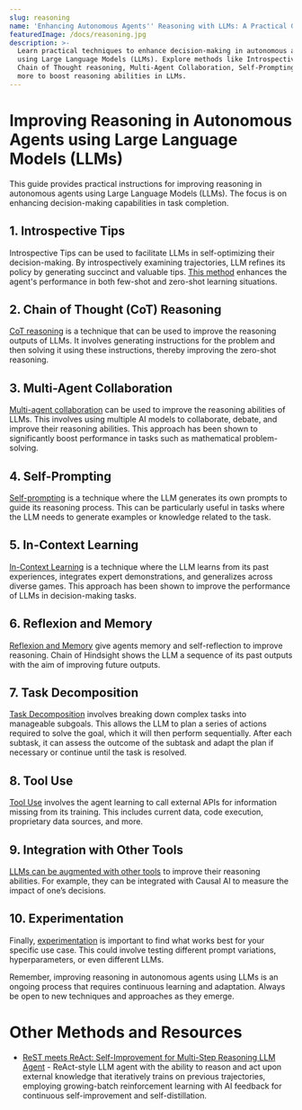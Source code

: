 ```yaml
---
slug: reasoning
name: 'Enhancing Autonomous Agents'' Reasoning with LLMs: A Practical Guide'
featuredImage: /docs/reasoning.jpg
description: >-
  Learn practical techniques to enhance decision-making in autonomous agents
  using Large Language Models (LLMs). Explore methods like Introspective Tips,
  Chain of Thought reasoning, Multi-Agent Collaboration, Self-Prompting, and
  more to boost reasoning abilities in LLMs.
---
```

# Improving Reasoning in Autonomous Agents using Large Language Models (LLMs)

This guide provides practical instructions for improving reasoning in autonomous agents using Large Language Models (LLMs). The focus is on enhancing decision-making capabilities in task completion.

## 1. Introspective Tips

Introspective Tips can be used to facilitate LLMs in self-optimizing their decision-making. By introspectively examining trajectories, LLM refines its policy by generating succinct and valuable tips. [This method](https://arxiv.org/abs/2305.11598) enhances the agent's performance in both few-shot and zero-shot learning situations.

## 2. Chain of Thought (CoT) Reasoning

[CoT reasoning](https://github.com/tmgthb/Autonomous-Agents) is a technique that can be used to improve the reasoning outputs of LLMs. It involves generating instructions for the problem and then solving it using these instructions, thereby improving the zero-shot reasoning.

## 3. Multi-Agent Collaboration

[Multi-agent collaboration](https://news.mit.edu/2023/multi-ai-collaboration-helps-reasoning-factual-accuracy-language-models-0918) can be used to improve the reasoning abilities of LLMs. This involves using multiple AI models to collaborate, debate, and improve their reasoning abilities. This approach has been shown to significantly boost performance in tasks such as mathematical problem-solving.

## 4. Self-Prompting

[Self-prompting](https://www.linkedin.com/pulse/autonomous-agents-introduction-self-prompting-llms-scanbotsdk-1e) is a technique where the LLM generates its own prompts to guide its reasoning process. This can be particularly useful in tasks where the LLM needs to generate examples or knowledge related to the task.

## 5. In-Context Learning

[In-Context Learning](https://arxiv.org/abs/2305.11598) is a technique where the LLM learns from its past experiences, integrates expert demonstrations, and generalizes across diverse games. This approach has been shown to improve the performance of LLMs in decision-making tasks.

## 6. Reflexion and Memory

[Reflexion and Memory](https://www.linkedin.com/pulse/llm-powered-autonomous-agents-antonio-toni-) give agents memory and self-reflection to improve reasoning. Chain of Hindsight shows the LLM a sequence of its past outputs with the aim of improving future outputs.

## 7. Task Decomposition

[Task Decomposition](https://unit8.com/resources/a-new-era-of-ai-a-practical-guide-to-large-language-models/) involves breaking down complex tasks into manageable subgoals. This allows the LLM to plan a series of actions required to solve the goal, which it will then perform sequentially. After each subtask, it can assess the outcome of the subtask and adapt the plan if necessary or continue until the task is resolved.

## 8. Tool Use

[Tool Use](https://www.linkedin.com/pulse/llm-powered-autonomous-agents-antonio-toni-) involves the agent learning to call external APIs for information missing from its training. This includes current data, code execution, proprietary data sources, and more.

## 9. Integration with Other Tools

[LLMs can be augmented with other tools](https://causalens.com/resources/blogs/enterprise-decision-making-needs-more-than-chatbots/) to improve their reasoning abilities. For example, they can be integrated with Causal AI to measure the impact of one’s decisions.

## 10. Experimentation

Finally, [experimentation](https://aclanthology.org/2023.findings-emnlp.241/) is important to find what works best for your specific use case. This could involve testing different prompt variations, hyperparameters, or even different LLMs.

Remember, improving reasoning in autonomous agents using LLMs is an ongoing process that requires continuous learning and adaptation. Always be open to new techniques and approaches as they emerge.

# Other Methods and Resources

- [ReST meets ReAct: Self-Improvement for Multi-Step Reasoning LLM Agent](https://arxiv.org/abs/2312.10003) - ReAct-style LLM agent with the ability to reason and act upon external knowledge that iteratively trains on previous trajectories, employing growing-batch reinforcement learning with AI feedback for continuous self-improvement and self-distillation.
